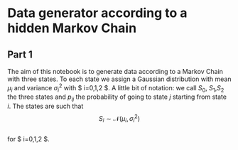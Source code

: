 Data generator according to a hidden Markov Chain
============

## Part 1
The aim of this notebook is to generate data according to a Markov Chain with three states. To each state we assign a Gaussian distribution with mean $\mu_i$ and variance $\sigma_i^2$ with $ i=0,1,2 $. A little bit of notation: we call $S_0$, $S_1$,$S_2$ the three states and $p_{ij}$ the probability of going to state $j$ starting from state $i$. The states are such that
$$S_i \sim \mathcal{N}(\mu_i, \sigma_i^2)  $$     
for  $ i=0,1,2 $.

